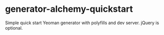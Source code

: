 generator-alchemy-quickstart
============================

Simple quick start Yeoman generator with polyfills and dev server. jQuery is optional.
